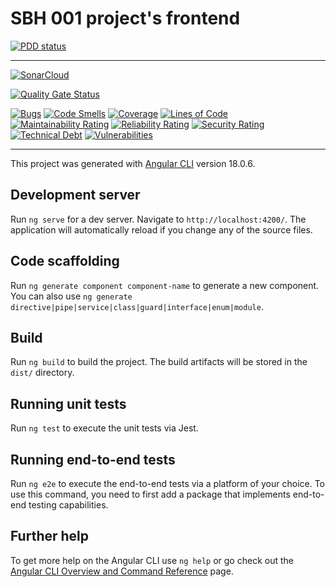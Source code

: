 # SBH 001 project's frontend

[![PDD status](https://www.0pdd.com/svg?name=sbh-main/sbh-001-frontend)](https://www.0pdd.com/p?name=sbh-main/sbh-001-frontend)

---

[![SonarCloud](https://sonarcloud.io/images/project_badges/sonarcloud-white.svg)](https://sonarcloud.io/summary/new_code?id=sbh-main_sbh-001-frontend)

[![Quality Gate Status](https://sonarcloud.io/api/project_badges/measure?project=sbh-main_sbh-001-frontend&metric=alert_status)](https://sonarcloud.io/summary/new_code?id=sbh-main_sbh-001-frontend)

[![Bugs](https://sonarcloud.io/api/project_badges/measure?project=sbh-main_sbh-001-frontend&metric=bugs)](https://sonarcloud.io/summary/new_code?id=sbh-main_sbh-001-frontend)
[![Code Smells](https://sonarcloud.io/api/project_badges/measure?project=sbh-main_sbh-001-frontend&metric=code_smells)](https://sonarcloud.io/summary/new_code?id=sbh-main_sbh-001-frontend)
[![Coverage](https://sonarcloud.io/api/project_badges/measure?project=sbh-main_sbh-001-frontend&metric=coverage)](https://sonarcloud.io/summary/new_code?id=sbh-main_sbh-001-frontend)
[![Lines of Code](https://sonarcloud.io/api/project_badges/measure?project=sbh-main_sbh-001-frontend&metric=ncloc)](https://sonarcloud.io/summary/new_code?id=sbh-main_sbh-001-frontend)
[![Maintainability Rating](https://sonarcloud.io/api/project_badges/measure?project=sbh-main_sbh-001-frontend&metric=sqale_rating)](https://sonarcloud.io/summary/new_code?id=sbh-main_sbh-001-frontend)
[![Reliability Rating](https://sonarcloud.io/api/project_badges/measure?project=sbh-main_sbh-001-frontend&metric=reliability_rating)](https://sonarcloud.io/summary/new_code?id=sbh-main_sbh-001-frontend)
[![Security Rating](https://sonarcloud.io/api/project_badges/measure?project=sbh-main_sbh-001-frontend&metric=security_rating)](https://sonarcloud.io/summary/new_code?id=sbh-main_sbh-001-frontend)
[![Technical Debt](https://sonarcloud.io/api/project_badges/measure?project=sbh-main_sbh-001-frontend&metric=sqale_index)](https://sonarcloud.io/summary/new_code?id=sbh-main_sbh-001-frontend)
[![Vulnerabilities](https://sonarcloud.io/api/project_badges/measure?project=sbh-main_sbh-001-frontend&metric=vulnerabilities)](https://sonarcloud.io/summary/new_code?id=sbh-main_sbh-001-frontend)

---

This project was generated with [Angular CLI](https://github.com/angular/angular-cli) version 18.0.6.

## Development server

Run `ng serve` for a dev server. Navigate to `http://localhost:4200/`. The application will automatically reload if you change any of the source files.

## Code scaffolding

Run `ng generate component component-name` to generate a new component. You can also use `ng generate directive|pipe|service|class|guard|interface|enum|module`.

## Build

Run `ng build` to build the project. The build artifacts will be stored in the `dist/` directory.

## Running unit tests

Run `ng test` to execute the unit tests via Jest.

## Running end-to-end tests

Run `ng e2e` to execute the end-to-end tests via a platform of your choice. To use this command, you need to first add a package that implements end-to-end testing capabilities.

## Further help

To get more help on the Angular CLI use `ng help` or go check out the [Angular CLI Overview and Command Reference](https://angular.dev/tools/cli) page.
